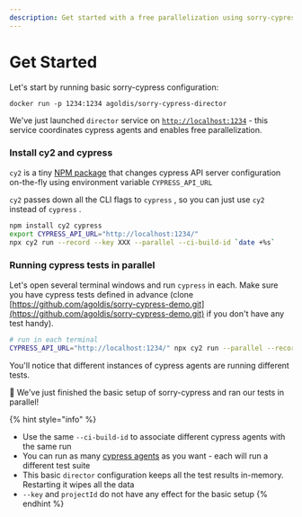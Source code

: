 ```yaml
---
description: Get started with a free parallelization using sorry-cypress
---
```


# Get Started

Let's start by running basic sorry-cypress configuration:

```
docker run -p 1234:1234 agoldis/sorry-cypress-director
```

We've just launched `director` service on [`http://localhost:1234`](http://localhost:1234) - this service coordinates cypress agents and enables free parallelization.

### Install cy2 and cypress

`cy2` is a  tiny [NPM package](https://www.npmjs.com/package/cy2) that changes cypress API server configuration on-the-fly using  environment variable `CYPRESS_API_URL`

`cy2` passes down all the CLI flags to `cypress` , so you can just use `cy2` instead of `cypress` .

```bash
npm install cy2 cypress
export CYPRESS_API_URL="http://localhost:1234/"
npx cy2 run --record --key XXX --parallel --ci-build-id `date +%s`
```

### Running cypress tests in parallel <a href="#running-cypress-tests-in-parallel" id="running-cypress-tests-in-parallel"></a>

Let's open several terminal windows and run `cypress` in each. Make sure you have cypress tests defined in advance (clone [https://github.com/agoldis/sorry-cypress-demo.git](https://github.com/agoldis/sorry-cypress-demo.git) if you don't have any test handy).

```bash
# run in each terminal
CYPRESS_API_URL="http://localhost:1234/" npx cy2 run --parallel --record --key somekey --ci-build-id hello-cypress
```

You'll notice that different instances of cypress agents are running different tests.&#x20;

🎉 We've just finished the basic setup of sorry-cypress and ran our tests in parallel!

{% hint style="info" %}
* Use the same `--ci-build-id` to associate different cypress agents with the same run
* You can run as many [cypress agents](../concepts/parallelization-guide.md) as you want - each  will run a different test suite
* This basic `director` configuration keeps all the test results in-memory. Restarting it wipes all the data
* `--key` and `projectId` do not have any effect for the basic setup
{% endhint %}
